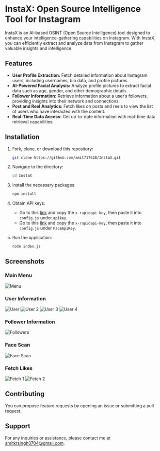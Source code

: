 # InstaX: Open Source Intelligence Tool for Instagram

InstaX is an AI-based OSINT (Open Source Intelligence) tool designed to enhance your intelligence-gathering capabilities on Instagram. With InstaX, you can efficiently extract and analyze data from Instagram to gather valuable insights and intelligence.

## Features

- **User Profile Extraction:** Fetch detailed information about Instagram users, including usernames, bio data, and profile pictures.
- **AI-Powered Facial Analysis:** Analyze profile pictures to extract facial data such as age, gender, and other demographic details.
- **Follower Information:** Retrieve information about a user’s followers, providing insights into their network and connections.
- **Post and Reel Analytics:** Fetch likes on posts and reels to view the list of users who have interacted with the content.
- **Real-Time Data Access:** Get up-to-date information with real-time data retrieval capabilities.

## Installation

1. Fork, clone, or download this repository:

    ```bash
    git clone https://github.com/amit717628/InstaX.git
    ```

2. Navigate to the directory:

    ```bash
    cd InstaX
    ```

3. Install the necessary packages:

    ```bash
    npm install
    ```

4. Obtain API keys:
   - Go to this [link](https://rapidapi.com/social-api1-instagram/api/Instagram%20Scraper%20API) and copy the `x-rapidapi-key`, then paste it into `config.js` under `apikey`.
   - Go to this [link](https://rapidapi.com/ai-engine-ai-engine-default/api/faceanalyzer-ai/playground/apiendpoint_0d5ac829-2fe2-47ea-9d66-1c172999dcb7) and copy the `x-rapidapi-key`, then paste it into `config.js` under `FaceApiKey`.

5. Run the application:

    ```bash
    node index.js
    ```

## Screenshots

### Main Menu
![Menu](https://i.ibb.co/wygF4JT/Screenshot-2024-08-07-at-12-52-08-AM.png)

### User Information
![User](https://i.ibb.co/sVj5qgx/Screenshot-2024-08-07-at-1-10-22-AM.png)
![User 2](https://i.ibb.co/G7N7ygk/Screenshot-2024-08-07-at-1-11-34-AM.png)
![User 3](https://i.ibb.co/pvnpcTd/Screenshot-2024-08-07-at-1-12-51-AM.png)
![User 4](https://i.ibb.co/rfLpJRf/Screenshot-2024-08-07-at-1-13-00-AM.png)

### Follower Information
![Followers](https://i.ibb.co/NZ5wgKw/Screenshot-2024-08-07-at-1-15-44-AM.png)

### Face Scan
![Face Scan](https://i.ibb.co/x1m60B6/Screenshot-2024-08-07-at-1-18-14-AM.png)

### Fetch Likes
![Fetch 1](https://i.ibb.co/SVXqSnQ/Screenshot-2024-08-07-at-1-21-41-AM.png)
![Fetch 2](https://i.ibb.co/fXHH6XJ/Screenshot-2024-08-07-at-1-20-43-AM.png)

## Contributing

You can propose feature requests by opening an issue or submitting a pull request.

## Support

For any inquiries or assistance, please contact me at amitkrsingh0704@gmail.com.
